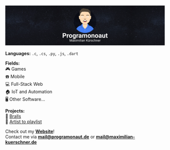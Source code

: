 ![programonaut banner](images/programonaut.png)

**Languages:** `.c`, `.cs`, `.py`, `.js`, `.dart`

**Fields:**  
🎮 Games<br/>
☎️ Mobile<br/>
💻 Full-Stack Web<br/>
🏠 IoT and Automation<br/>
🖥️ Other Software...

**Projects:**  
🏐 [Bralls](https://play.google.com/store/apps/details?id=com.Deved.Bralls)  
🎵 [Artist to playlist](https://playlist.programonaut.com/)  

Check out my [**Website**](https://programonaut.com)!  
Contact me via **mail@programonaut.de** or **mail@maximilian-kuerschner.de**
